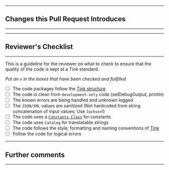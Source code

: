 ---------------------------------------
## Changes this Pull Request Introduces
---------------------------------------
<!---Describe the big picture of your changes here to communicate to the reviewers why they should accept this pull request. If it fixes a bug or resolves a feature request, be sure to link to the trello card (if available).--->


---------------------------------------
## Reviewer's Checklist
---------------------------------------
This is a guideline for the reviewer on what to check to ensure that the quality of the code is kept at a Tink standard.  

_Put an `x` in the boxes that have been checked and fullfiled_ 

- [ ] The code packages follow the [Tink structure](https://docs.google.com/document/d/18pSzbRPlHYbKJtCDntMYE_4TqNWFdyTFuETq6lyNZBk/edit#heading=h.f3ao0xse8vu5)
- [ ] The code is clean from `development-only` code (setDebugOutput, println) 
- [ ] The known errors are being handled and unknown logged
- [ ] The `JSON/XML` values are sanitized (Not hardcoded from string concatenation of input values; Use `Jackson`!) 
- [ ] The code uses a [`Constants Class`](https://docs.google.com/document/d/18pSzbRPlHYbKJtCDntMYE_4TqNWFdyTFuETq6lyNZBk/edit#heading=h.6tr2fkwudh2m) for constants 
- [ ] The code uses `Catalog` for translatable strings
- [ ] The code follows the style, formatting and naming conventions of [Tink](https://docs.google.com/document/d/18pSzbRPlHYbKJtCDntMYE_4TqNWFdyTFuETq6lyNZBk/edit#heading=h.hxfhn3yt7me0)
- [ ] Follow the code for logical errors

---------------------------------------
## Further comments
---------------------------------------
<!---If this is a relatively large or complex change, kick off the discussion by explaining why you chose the solution you did and what alternatives you considered, etc...--->

